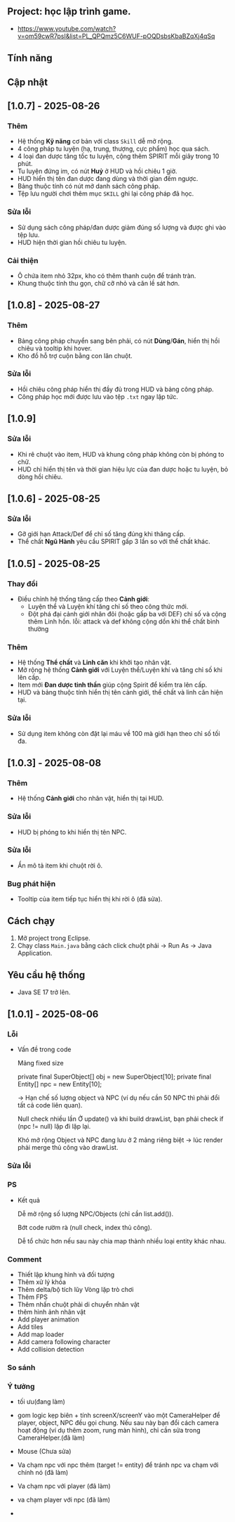 ## Project: học lập trình game.

- https://www.youtube.com/watch?v=om59cwR7psI&list=PL_QPQmz5C6WUF-pOQDsbsKbaBZqXj4qSq
	
## Tính năng

## Cập nhật

## [1.0.7] - 2025-08-26

### Thêm
- Hệ thống **Kỹ năng** cơ bản với class `Skill` dễ mở rộng.
- 4 công pháp tu luyện (hạ, trung, thượng, cực phẩm) học qua sách.
- 4 loại đan dược tăng tốc tu luyện, cộng thêm SPIRIT mỗi giây trong 10 phút.
- Tu luyện đứng im, có nút **Huỷ** ở HUD và hồi chiêu 1 giờ.
- HUD hiển thị tên đan dược đang dùng và thời gian đếm ngược.
- Bảng thuộc tính có nút mở danh sách công pháp.
- Tệp lưu người chơi thêm mục `SKILL` ghi lại công pháp đã học.

### Sửa lỗi
- Sử dụng sách công pháp/đan dược giảm đúng số lượng và được ghi vào tệp lưu.
- HUD hiện thời gian hồi chiêu tu luyện.

### Cải thiện
- Ô chứa item nhỏ 32px, kho có thêm thanh cuộn để tránh tràn.
- Khung thuộc tính thu gọn, chữ cỡ nhỏ và căn lề sát hơn.

## [1.0.8] - 2025-08-27

### Thêm
- Bảng công pháp chuyển sang bên phải, có nút **Dùng**/**Gán**, hiển thị hồi chiêu và tooltip khi hover.
- Kho đồ hỗ trợ cuộn bằng con lăn chuột.

### Sửa lỗi
- Hồi chiêu công pháp hiển thị đầy đủ trong HUD và bảng công pháp.
- Công pháp học mới được lưu vào tệp `.txt` ngay lập tức.

## [1.0.9]

### Sửa lỗi
- Khi rê chuột vào item, HUD và khung công pháp không còn bị phóng to chữ.
- HUD chỉ hiển thị tên và thời gian hiệu lực của đan dược hoặc tu luyện, bỏ dòng hồi chiêu.

## [1.0.6] - 2025-08-25

### Sửa lỗi
- Gỡ giới hạn Attack/Def để chỉ số tăng đúng khi thăng cấp.
- Thể chất **Ngũ Hành** yêu cầu SPIRIT gấp 3 lần so với thể chất khác.

## [1.0.5] - 2025-08-25

### Thay đổi
- Điều chỉnh hệ thống tăng cấp theo **Cảnh giới**:
  - Luyện thể và Luyện khí tăng chỉ số theo công thức mới.
  - Đột phá đại cảnh giới nhân đôi (hoặc gấp ba với DEF) chỉ số và cộng thêm Linh hồn.
  lỗi: attack và def không cộng dồn khi thể chất bình thường

### Thêm
- Hệ thống **Thể chất** và **Linh căn** khi khởi tạo nhân vật.
- Mở rộng hệ thống **Cảnh giới** với Luyện thể/Luyện khí và tăng chỉ số khi lên cấp.
- Item mới **Đan dược tinh thần** giúp cộng Spirit để kiểm tra lên cấp.
- HUD và bảng thuộc tính hiển thị tên cảnh giới, thể chất và linh căn hiện tại.

### Sửa lỗi
- Sử dụng item không còn đặt lại máu về 100 mà giới hạn theo chỉ số tối đa.

## [1.0.3] - 2025-08-08

### Thêm
- Hệ thống **Cảnh giới** cho nhân vật, hiển thị tại HUD.

### Sửa lỗi
- HUD bị phóng to khi hiển thị tên NPC.



### Sửa lỗi
- Ẩn mô tả item khi chuột rời ô.


### Bug phát hiện
- Tooltip của item tiếp tục hiển thị khi rời ô (đã sửa).
	
## Cách chạy

1. Mở project trong Eclipse.
2. Chạy class `Main.java` bằng cách click chuột phải → Run As → Java Application.

## Yêu cầu hệ thống

- Java SE 17 trở lên.
	
## [1.0.1] - 2025-08-06

### Lỗi 

- Vấn đề trong code
	
	Mảng fixed size
	
	private final SuperObject[] obj = new SuperObject[10];
	private final Entity[] npc = new Entity[10];
	
	→ Hạn chế số lượng object và NPC (ví dụ nếu cần 50 NPC thì phải đổi tất cả code liên quan).
	
	Null check nhiều lần
	Ở update() và khi build drawList, bạn phải check if (npc != null) lặp đi lặp lại.
	
	Khó mở rộng
	Object và NPC đang lưu ở 2 mảng riêng biệt → lúc render phải merge thủ công vào drawList.

### Sửa lỗi

### PS

- Kết quả

	Dễ mở rộng số lượng NPC/Objects (chỉ cần list.add()).
	
	Bớt code rườm rà (null check, index thủ công).
	
	Dễ tổ chức hơn nếu sau này chia map thành nhiều loại entity khác nhau.
	
### Comment

- Thiết lập khung hình và đối tượng
- Thêm xử lý khóa
- Thêm delta/bộ tích lũy Vòng lặp trò chơi
- Thêm FPS
- Thêm nhấn chuột phải di chuyển nhân vật
- thêm hình ảnh nhân vật
- Add player animation
- Add tiles
- Add map loader
- Add camera following character
- Add collision detection

### So sánh

### Ý tưởng

- tối ưu(đang làm)

- gom logic kẹp biên + tính screenX/screenY vào một CameraHelper để player, object, NPC đều gọi chung. Nếu sau này bạn đổi cách camera hoạt động (ví dụ thêm zoom, rung màn hình), chỉ cần sửa trong CameraHelper.(đã làm)

- Mouse (Chưa sửa)

- Va chạm npc với npc thêm (target != entity) để tránh npc va chạm với chính nó (đã làm)

- Va chạm npc với player (đã làm)

- va chạm player với npc (đã làm)

- 
